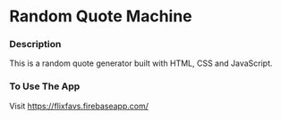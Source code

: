 # Random Quote Machine

### Description

This is a random quote generator built with HTML, CSS and JavaScript.

### To Use The App
Visit https://flixfavs.firebaseapp.com/
